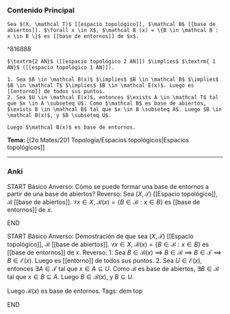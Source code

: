 ### Contenido Principal

```ad-proposition
Sea $(X, \mathcal T)$ [[espacio topológico]], $\mathcal B$ [[base de abiertos]]. $\forall x \in X$, $\mathcal B (x) = \{B \in \mathcal B : x \in B \}$ es [[base de entornos]] de $x$.
```

^816888

```ad-note
$\textrm{2 AN}$ ([[espacio topológico 2 AN]]) $\implies$ $\textrm{ 1 AN}$ ([[espacio topológico 1 AN]]).
```

```ad-proof
1. Sea $B \in \mathcal B(x)$ $\implies$ $B \in \mathcal B$ $\implies$ $B \in \mathcal T$ $\implies$ $B \in \mathcal E(x)$. Luego es [[entorno]] de todos sus puntos.
2. Sea $U \in \mathcal E(x)$, entonces $\exists A \in \mathcal T$ tal que $x \in A \subseteq U$. Como $\mathcal B$ es base de abiertos, $\exists B \in \mathcal B$ tal que $x \in B \subseteq A$. Luego $B \in \mathcal B(x)$, y $B \subseteq U$.

Luego $\mathcal B(x)$ es base de entornos.
```

**Tema:** [[2o Mates/201 Topología/Espacios topológicos|Espacios topológicos]]

---
### Anki

START
Básico
Anverso: Cómo se puede formar una base de entornos a partir de una base de abiertos?
Reverso: Sea $(X, \mathcal T)$ [[Espacio topológico]], $\mathcal B$ [[base de abiertos]]. $\forall x \in X$, $\mathcal B (x) = \{B \in \mathcal B : x \in B \}$ es [[base de entornos]] de $x$.
<!--ID: 1727966478937-->
END

START
Básico
Anverso: Demostración de que sea $(X, \mathcal T)$ [[Espacio topológico]], $\mathcal B$ [[base de abiertos]]. $\forall x \in X$, $\mathcal B (x) = \{B \in \mathcal B : x \in B \}$ es [[base de entornos]] de $x$.
Reverso: 1. Sea $B \in \mathcal B(x)$ $\implies$ $B \in \mathcal B$ $\implies$ $B \in \mathcal T$ $\implies$ $B \in \mathcal E(x)$. Luego es [[entorno]] de todos sus puntos.
2. Sea $U \in \mathcal E(x)$, entonces $\exists A \in \mathcal T$ tal que $x \in A \subseteq U$. Como $\mathcal B$ es base de abiertos, $\exists B \in \mathcal B$ tal que $x \in B \subseteq A$. Luego $B \in \mathcal B(x)$, y $B \subseteq U$.

Luego $\mathcal B(x)$ es base de entornos.
Tags: dem top
<!--ID: 1727966478955-->
END
